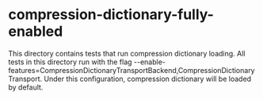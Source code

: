 # compression-dictionary-fully-enabled

This directory contains tests that run compression dictionary loading.
All tests in this directory run with the flag --enable-features=CompressionDictionaryTransportBackend,CompressionDictionaryTransport. Under this configuration, compression dictionary will be loaded by default.
